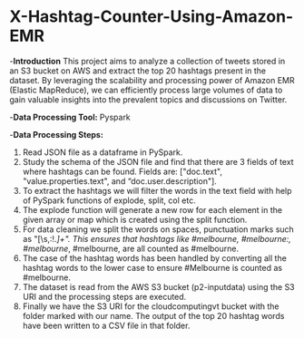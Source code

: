# X-Hashtag-Counter-Using-Amazon-EMR
-**Introduction**
This project aims to analyze a collection of tweets stored in an S3 bucket on AWS and extract the top 20 hashtags present in the dataset. By leveraging the scalability and processing power of Amazon EMR (Elastic MapReduce), we can efficiently process large volumes of data to gain valuable insights into the prevalent topics and discussions on Twitter.

-**Data Processing Tool:** Pyspark

-**Data Processing Steps:** 
1.	Read JSON file as a dataframe in PySpark.
2.	Study the schema of the JSON file and find that there are 3 fields of text where hashtags can be found. Fields are: ["doc.text", "value.properties.text", and “doc.user.description"].
3.	To extract the hashtags we will filter the words in the text field with help of PySpark functions of explode, split, col etc. 
4.	The explode function will generate a new row for each element in the given array or map which is created using the split function.
5.	For data cleaning we split the words on spaces, punctuation marks such as "[\\s,:!*.]+". This ensures that hashtags like #melbourne, #melbourne:, #melbourne*, #melbourne, are all counted as #melbourne.
6.	The case of the hashtag words has been handled by converting all the hashtag words to the lower case to ensure #Melbourne is counted as #melbourne. 
7.	The dataset is read from the AWS S3 bucket (p2-inputdata) using the S3 URI and the processing steps are executed. 
8.	Finally we have the S3 URI for the cloudcomputingvt bucket with the folder marked with our name. The output of the top 20 hashtag words have been written to a CSV file in that folder.



   

